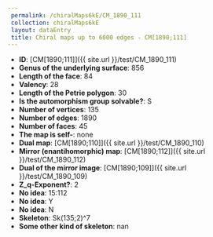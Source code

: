 ```yaml
--- 
 permalink: /chiralMaps6kE/CM_1890_111 
 collection: chiralMaps6kE
 layout: dataEntry
 title: Chiral maps up to 6000 edges - CM[1890;111]
---
```


- **ID**: [CM[1890;111]]({{ site.url }}/test/CM_1890_111)
- **Genus of the underlying surface**: 856
- **Length of the face**: 84
- **Valency**: 28
- **Length of the Petrie polygon**: 30
- **Is the automorphism group solvable?**: S
- **Number of vertices**: 135
- **Number of edges**: 1890
- **Number of faces**: 45
- **The map is self-**: none
- **Dual map**: [CM[1890;110]]({{ site.url }}/test/CM_1890_110)
- **Mirror (enantihomorphic) map**: [CM[1890;112]]({{ site.url }}/test/CM_1890_112)
- **Dual of the mirror image**: [CM[1890;109]]({{ site.url }}/test/CM_1890_109)
- **Z_q-Exponent?**: 2
- **No idea**:  15:112
- **No idea**: Y
- **No idea**: N
- **Skeleton**: Sk(135;2)^7
- **Some other kind of skeleton**: nan
